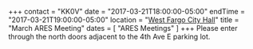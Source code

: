 +++
contact = "KK0V"
date = "2017-03-21T18:00:00-05:00"
endTime = "2017-03-21T19:00:00-05:00"
location = "[West Fargo City Hall](/places/west-fargo-city-hall/)"
title = "March ARES Meeting"
dates = [ "ARES Meetings" ]
+++
Please enter through the north
doors adjacent to the 4th Ave E parking lot.

